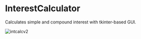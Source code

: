 # InterestCalculator
Calculates simple and compound interest with tkinter-based GUI.

![intcalcv2](https://user-images.githubusercontent.com/46793440/227833822-7a43d2f4-5651-448f-93e8-67323ad89c3a.PNG)
